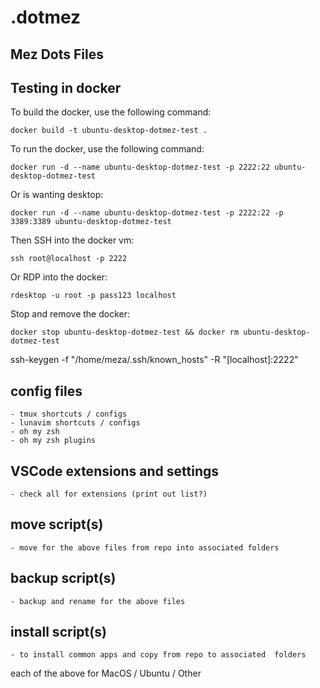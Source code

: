 # .dotmez

## Mez Dots Files

## Testing in docker
To build the docker, use the following command:
```shell
docker build -t ubuntu-desktop-dotmez-test .
```
To run the docker, use the following command:
```shell
docker run -d --name ubuntu-desktop-dotmez-test -p 2222:22 ubuntu-desktop-dotmez-test

```
Or is wanting desktop:
```shell
docker run -d --name ubuntu-desktop-dotmez-test -p 2222:22 -p 3389:3389 ubuntu-desktop-dotmez-test

```
Then SSH into the docker vm:
```shell
ssh root@localhost -p 2222
```
Or RDP into the docker: 
```shell
rdesktop -u root -p pass123 localhost
```
Stop and remove the docker:
```shell
docker stop ubuntu-desktop-dotmez-test && docker rm ubuntu-desktop-dotmez-test
```

ssh-keygen -f "/home/meza/.ssh/known_hosts" -R "[localhost]:2222"


## config files
	- tmux shortcuts / configs
	- lunavim shortcuts / configs
	- oh my zsh
	- oh my zsh plugins

## VSCode extensions and settings
	- check all for extensions (print out list?)

## move script(s)
	- move for the above files from repo into associated folders

## backup script(s)
	- backup and rename for the above files
	
## install script(s)
	- to install common apps and copy from repo to associated  folders

each of the above for MacOS / Ubuntu / Other

